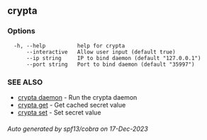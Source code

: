 ## crypta



### Options

```
  -h, --help          help for crypta
      --interactive   Allow user input (default true)
      --ip string     IP to bind daemon (default "127.0.0.1")
      --port string   Port to bind daemon (default "35997")
```

### SEE ALSO

* [crypta daemon](crypta_daemon.md)	 - Run the crypta daemon
* [crypta get](crypta_get.md)	 - Get cached secret value
* [crypta set](crypta_set.md)	 - Set secret value

###### Auto generated by spf13/cobra on 17-Dec-2023
